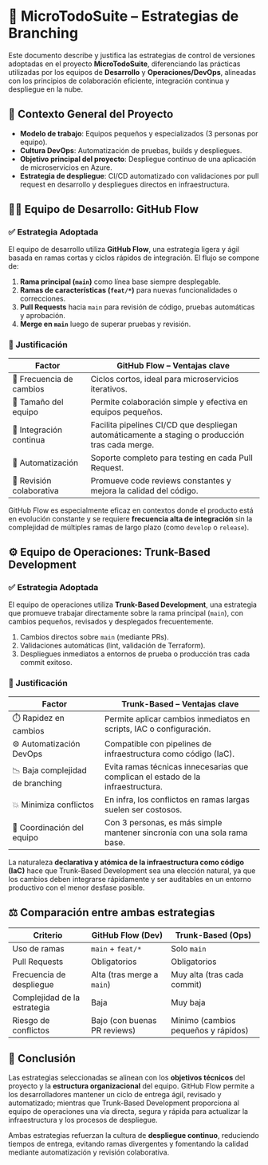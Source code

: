 # 🧠 **MicroTodoSuite** – Estrategias de Branching

Este documento describe y justifica las estrategias de control de versiones adoptadas en el proyecto **MicroTodoSuite**, diferenciando las prácticas utilizadas por los equipos de **Desarrollo** y **Operaciones/DevOps**, alineadas con los principios de colaboración eficiente, integración continua y despliegue en la nube.

## 📌 Contexto General del Proyecto

- **Modelo de trabajo**: Equipos pequeños y especializados (3 personas por equipo).
- **Cultura DevOps**: Automatización de pruebas, builds y despliegues.
- **Objetivo principal del proyecto**: Despliegue continuo de una aplicación de microservicios en Azure.
- **Estrategia de despliegue**: CI/CD automatizado con validaciones por pull request en desarrollo y despliegues directos en infraestructura.

## 👨‍💻 Equipo de Desarrollo: GitHub Flow

### ✅ Estrategia Adoptada

El equipo de desarrollo utiliza **GitHub Flow**, una estrategia ligera y ágil basada en ramas cortas y ciclos rápidos de integración. El flujo se compone de:

1. **Rama principal (`main`)** como línea base siempre desplegable.
2. **Ramas de características (`feat/*`)** para nuevas funcionalidades o correcciones.
3. **Pull Requests** hacia `main` para revisión de código, pruebas automáticas y aprobación.
4. **Merge en `main`** luego de superar pruebas y revisión.

### 🤔 Justificación

| Factor                   | GitHub Flow – Ventajas clave                                                                    |
| ------------------------ | ----------------------------------------------------------------------------------------------- |
| 🔄 Frecuencia de cambios | Ciclos cortos, ideal para microservicios iterativos.                                            |
| 👥 Tamaño del equipo     | Permite colaboración simple y efectiva en equipos pequeños.                                     |
| 🚀 Integración continua  | Facilita pipelines CI/CD que despliegan automáticamente a staging o producción tras cada merge. |
| 🧪 Automatización        | Soporte completo para testing en cada Pull Request.                                             |
| 🔄 Revisión colaborativa | Promueve code reviews constantes y mejora la calidad del código.                                |

GitHub Flow es especialmente eficaz en contextos donde el producto está en evolución constante y se requiere **frecuencia alta de integración** sin la complejidad de múltiples ramas de largo plazo (como `develop` o `release`).

## ⚙️ Equipo de Operaciones: Trunk-Based Development

### ✅ Estrategia Adoptada

El equipo de operaciones utiliza **Trunk-Based Development**, una estrategia que promueve trabajar directamente sobre la rama principal (`main`), con cambios pequeños, revisados y desplegados frecuentemente.

1. Cambios directos sobre `main` (mediante PRs).
2. Validaciones automáticas (lint, validación de Terraform).
3. Despliegues inmediatos a entornos de prueba o producción tras cada commit exitoso.

### 🤔 Justificación

| Factor                           | Trunk-Based – Ventajas clave                                                     |
| -------------------------------- | -------------------------------------------------------------------------------- |
| ⏱️ Rapidez en cambios            | Permite aplicar cambios inmediatos en scripts, IAC o configuración.              |
| ⚙️ Automatización DevOps         | Compatible con pipelines de infraestructura como código (IaC).                   |
| 📉 Baja complejidad de branching | Evita ramas técnicas innecesarias que complican el estado de la infraestructura. |
| 💥 Minimiza conflictos           | En infra, los conflictos en ramas largas suelen ser costosos.                    |
| 👥 Coordinación del equipo       | Con 3 personas, es más simple mantener sincronía con una sola rama base.         |

La naturaleza **declarativa y atómica de la infraestructura como código (IaC)** hace que Trunk-Based Development sea una elección natural, ya que los cambios deben integrarse rápidamente y ser auditables en un entorno productivo con el menor desfase posible.

## ⚖️ Comparación entre ambas estrategias

| Criterio                     | GitHub Flow (Dev)            | Trunk-Based (Ops)                   |
| ---------------------------- | ---------------------------- | ----------------------------------- |
| Uso de ramas                 | `main` + `feat/*`            | Solo `main`                         |
| Pull Requests                | Obligatorios                 | Obligatorios                        |
| Frecuencia de despliegue     | Alta (tras merge a `main`)   | Muy alta (tras cada commit)         |
| Complejidad de la estrategia | Baja                         | Muy baja                            |
| Riesgo de conflictos         | Bajo (con buenas PR reviews) | Mínimo (cambios pequeños y rápidos) |

## 📌 Conclusión

Las estrategias seleccionadas se alinean con los **objetivos técnicos** del proyecto y la **estructura organizacional** del equipo. GitHub Flow permite a los desarrolladores mantener un ciclo de entrega ágil, revisado y automatizado; mientras que Trunk-Based Development proporciona al equipo de operaciones una vía directa, segura y rápida para actualizar la infraestructura y los procesos de despliegue.

Ambas estrategias refuerzan la cultura de **despliegue continuo**, reduciendo tiempos de entrega, evitando ramas divergentes y fomentando la calidad mediante automatización y revisión colaborativa.
